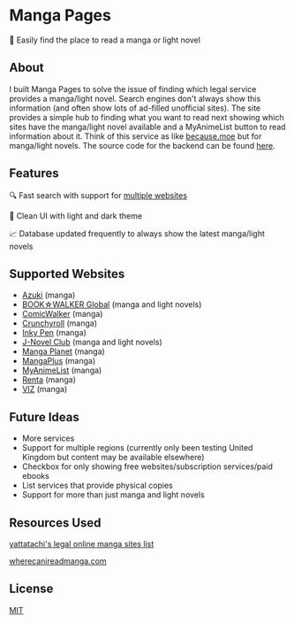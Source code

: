 # Manga Pages
📖 Easily find the place to read a manga or light novel

## About
I built Manga Pages to solve the issue of finding which legal service provides a manga/light novel. Search engines don't always show this information (and often show lots of ad-filled unofficial sites). The site provides a simple hub to finding what you want to read next showing which sites have the manga/light novel available and a MyAnimeList button to read information about it. Think of this service as like [because.moe](https://because.moe) but for manga/light novels. The source code for the backend can be found 
[here](https://github.com/davidcralph/mangapages-backend).

## Features
🔍 Fast search with support for [multiple websites](#supported-websites)

🌙 Clean UI with light and dark theme

📈 Database updated frequently to always show the latest manga/light novels

## Supported Websites
* [Azuki](https://www.azuki.co) (manga)
* [BOOK☆WALKER Global](https://global.bookwalker.jp) (manga and light novels)
* [ComicWalker](https://comic-walker.com/) (manga)
* [Crunchyroll](https://www.crunchyroll.com) (manga)
* [Inky Pen](https://inky-pen.com) (manga)
* [J-Novel Club](https://j-novel.club) (manga and light novels)
* [Manga Planet](https://read.mangaplanet.com) (manga)
* [MangaPlus](https://mangaplus.shueisha.co.jp/updates) (manga)
* [MyAnimeList](https://myanimelist.net/store) (manga)
* [Renta](https://www.ebookrenta.com) (manga)
* [VIZ](https://www.viz.com) (manga)

## Future Ideas
* More services
* Support for multiple regions (currently only been testing United Kingdom but content may be available elsewhere)
* Checkbox for only showing free websites/subscription services/paid ebooks
* List services that provide physical copies
* Support for more than just manga and light novels

## Resources Used
[yattatachi's legal online manga sites list](https://yattatachi.com/legal-online-manga-sites)

[wherecanireadmanga.com](https://wherecanireadmanga.com)

## License
[MIT](LICENSE)
